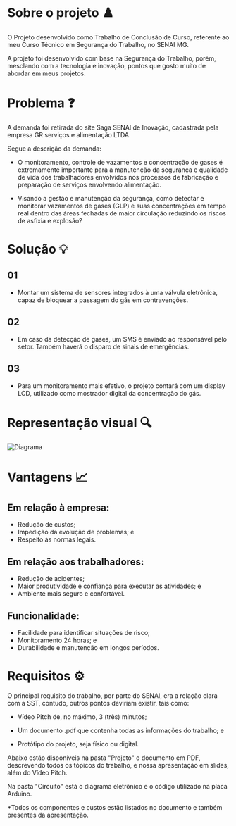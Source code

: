 # Sobre o projeto ♟️
O Projeto desenvolvido como Trabalho de Conclusão de Curso, referente ao meu Curso Técnico em Segurança do Trabalho, no SENAI MG.

A projeto foi desenvolvido com base na Segurança do Trabalho, porém, mesclando com a tecnologia e inovação, pontos que gosto muito de abordar em meus projetos.


# Problema ❓
A demanda foi retirada do site Saga SENAI de Inovação, cadastrada pela empresa GR serviços e alimentação LTDA. 

Segue a descrição da demanda:

- O monitoramento, controle de vazamentos e concentração de gases é extremamente importante para a manutenção da segurança e qualidade de vida dos trabalhadores envolvidos nos processos de fabricação e preparação de serviços envolvendo alimentação.

- Visando a gestão e manutenção da segurança, como detectar e monitorar vazamentos de gases (GLP) e suas concentrações em tempo real dentro das áreas fechadas de maior circulação reduzindo os riscos de asfixia e explosão?

# Solução 💡
## 01
- Montar um sistema de sensores integrados à uma válvula eletrônica, capaz de bloquear a passagem  do gás em contravenções.

## 02
- Em caso da detecção de gases, um SMS é enviado ao responsável pelo setor. Também haverá o disparo de sinais de emergências.

## 03
- Para um monitoramento mais efetivo, o projeto contará com um display LCD, utilizado como mostrador  digital da concentração do gás.

# Representação visual 🔍

![Diagrama](https://github.com/yan-cruz/TCC---Senai/assets/90066228/cdae8ed2-4d26-4461-98e4-811050611875)


# Vantagens 📈

## Em relação à empresa:

- Redução de custos;
- Impedição da evolução de problemas; e
- Respeito às normas legais.

## Em relação aos trabalhadores:

- Redução de acidentes;
- Maior produtividade e confiança para executar as atividades; e
- Ambiente mais seguro e confortável.

## Funcionalidade:

- Facilidade para identificar situações de risco;
- Monitoramento 24 horas; e
- Durabilidade e manutenção em longos períodos.

# Requisitos ⚙️
O principal requisito do trabalho, por parte do SENAI, era a relação clara com a SST, contudo, outros pontos deviriam existir, tais como:

- Vídeo Pitch de, no máximo, 3 (três) minutos;

- Um documento .pdf que contenha todas as informações do trabalho; e

- Protótipo do projeto, seja físico ou digital.

Abaixo estão disponíveis na pasta "Projeto" o documento em PDF, descrevendo todos os tópicos do trabalho, e nossa apresentação em slides, além do Vídeo Pitch.

Na pasta "Circuito" está o diagrama eletrônico e o código utilizado na placa Arduino.

*Todos os componentes e custos estão listados no documento e também presentes da apresentação.
